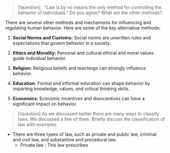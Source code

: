 > [!question]
> . “Law is by no means the only method for controlling the behavior of individuals.” Do you agree? What are the other methods?

There are several other methods and mechanisms for influencing and regulating human behavior. Here are some of the key alternative methods:

1. **Social Norms and Customs:** Social norms are unwritten rules and expectations that govern behavior in a society. 
    
2. **Ethics and Morality:** Personal and cultural ethical and moral values guide individual behavior. 
    
3. **Religion:** Religious beliefs and teachings can strongly influence behavior.
    
4. **Education:** Formal and informal education can shape behavior by imparting knowledge, values, and critical thinking skills. 
    
5. **Economics:** Economic incentives and disincentives can have a significant impact on behavior.

> [!question]
> As we discussed earlier there are many ways to classify laws. We discussed a few of them. Briefly discuss the classification of law with examples.

- There are three types of law, such as private and public law, criminal and civil law, and substantive and procedural law. 
	- Private law : This law prescribes 